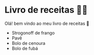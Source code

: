 # Livro de receitas :woman_cook:

Olá! bem vindo ao meu livro de receitas :wave:

- Strogonoff de frango
- Pavê
- Bolo de cenoura
- Bolo de fubá
